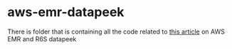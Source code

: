# aws-emr-datapeek
There is folder that is containing all the code related to [this article](http://the-odd-dataguy.com/cluster-and-video-game-data-introduction-to-aws-emr-and-pyspark/) on AWS EMR and R6S datapeek
